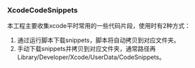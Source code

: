 ### XcodeCodeSnippets

本工程主要收集xcode平时常用的一些代码片段，使用时有2种方式：

1. 通过运行脚本下载snippets，脚本将自动拷贝到对应文件夹。
2. 手动下载snippets并拷贝到对应文件夹，通常路径再Library/Developer/Xcode/UserData/CodeSnippets。
